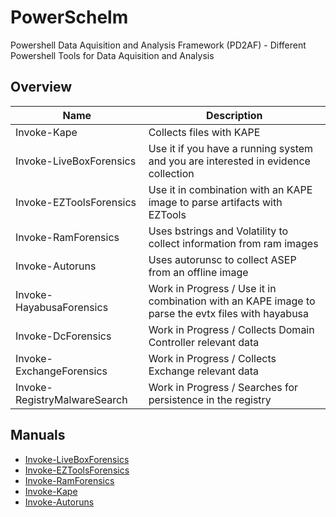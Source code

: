# PowerSchelm

Powershell Data Aquisition and Analysis Framework (PD2AF) - Different Powershell Tools for Data Aquisition and Analysis

## Overview

| Name                         | Description                                                                                       |
| ---------------------------- | ------------------------------------------------------------------------------------------------- |
| Invoke-Kape                  | Collects files with KAPE                                                                          |
| Invoke-LiveBoxForensics      | Use it if you have a running system and you are interested in evidence collection                 |
| Invoke-EZToolsForensics      | Use it in combination with an KAPE image to parse artifacts with EZTools                          |
| Invoke-RamForensics          | Uses bstrings and Volatility to collect information from ram images                               |
| Invoke-Autoruns              | Uses autorunsc to collect ASEP from an offline image                                              |
| Invoke-HayabusaForensics     | Work in Progress / Use it in combination with an KAPE image to parse the evtx files with hayabusa |
| Invoke-DcForensics           | Work in Progress / Collects Domain Controller relevant data                                       |
| Invoke-ExchangeForensics     | Work in Progress / Collects Exchange relevant data                                                |
| Invoke-RegistryMalwareSearch | Work in Progress / Searches for persistence in the registry                                       |


## Manuals

- [Invoke-LiveBoxForensics](/docs/liveboxforensics.md)
- [Invoke-EZToolsForensics](/docs/eztoolsforensics.md)
- [Invoke-RamForensics](/docs/ramforensics.md)
- [Invoke-Kape](/docs/kape.md)
- [Invoke-Autoruns](/docs/autorunsc.md)